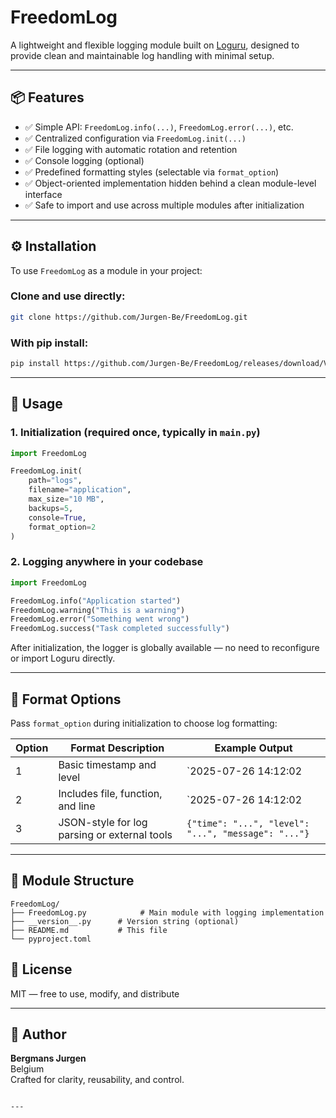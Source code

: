 # FreedomLog

A lightweight and flexible logging module built on [Loguru](https://github.com/Delgan/loguru), designed to provide clean and maintainable log handling with minimal setup.

---

## 📦 Features

- ✅ Simple API: `FreedomLog.info(...)`, `FreedomLog.error(...)`, etc.
- ✅ Centralized configuration via `FreedomLog.init(...)`
- ✅ File logging with automatic rotation and retention
- ✅ Console logging (optional)
- ✅ Predefined formatting styles (selectable via `format_option`)
- ✅ Object-oriented implementation hidden behind a clean module-level interface
- ✅ Safe to import and use across multiple modules after initialization

---

## ⚙️ Installation

To use `FreedomLog` as a module in your project:

### Clone and use directly:

```bash
git clone https://github.com/Jurgen-Be/FreedomLog.git
```

### With pip install:
```bash
pip install https://github.com/Jurgen-Be/FreedomLog/releases/download/V1.0.0/freedomlog-1.0.0-py3-none-any.whl
```
---
## 🚀 Usage

### 1. Initialization (required once, typically in `main.py`)

```python
import FreedomLog

FreedomLog.init(
    path="logs",
    filename="application",
    max_size="10 MB",
    backups=5,
    console=True,
    format_option=2
)
```

### 2. Logging anywhere in your codebase

```python
import FreedomLog

FreedomLog.info("Application started")
FreedomLog.warning("This is a warning")
FreedomLog.error("Something went wrong")
FreedomLog.success("Task completed successfully")
```

After initialization, the logger is globally available — no need to reconfigure or import Loguru directly.

---

## 🔣 Format Options

Pass `format_option` during initialization to choose log formatting:

| Option | Format Description                            | Example Output                                      |
|--------|------------------------------------------------|-----------------------------------------------------|
| 1      | Basic timestamp and level                      | `2025-07-26 14:12:02 | INFO | Message here`         |
| 2      | Includes file, function, and line              | `2025-07-26 14:12:02 | INFO | [main.py:foo:23] ...` |
| 3      | JSON-style for log parsing or external tools   | `{"time": "...", "level": "...", "message": "..."}` |

---

## 🧩 Module Structure

```text
FreedomLog/
├── FreedomLog.py            # Main module with logging implementation
├── __version__.py      # Version string (optional)
├── README.md           # This file
└── pyproject.toml
```

## 📄 License

MIT — free to use, modify, and distribute

---

## 👤 Author

**Bergmans Jurgen**  
Belgium  
Crafted for clarity, reusability, and control.
```

---